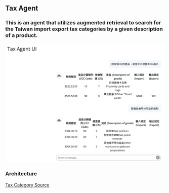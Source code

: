 ## Tax Agent

### This is an agent that utilizes augmented retrieval to search for the Taiwan import export tax categories by a given description of a product.

![](img/example.png)

### Architecture

[Tax Category Source](https://fbfh.trade.gov.tw/fh/ap/listCCCf.do)
